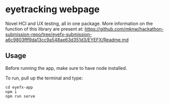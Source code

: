 # eyetracking webpage

Novel HCI and UX testing, all in one package.
More information on the function of this library are present at: https://github.com/mknw/hackathon-submission-repo/tree/eyefx-submission-a6c9803fff9da13cc9a548ae63d351d3/EYEFX/Readme.md

## Usage

Before running the app, make sure to have node installed.

To run, pull up the terminal and type:

	cd eyefx-app
	npm i
	npm run serve
